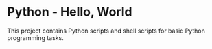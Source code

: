 # Python - Hello, World

This project contains Python scripts and shell scripts for basic Python programming tasks.
